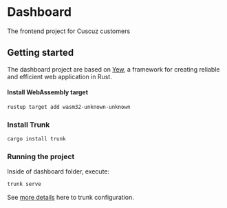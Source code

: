 # Dashboard

The frontend project for Cuscuz customers

## Getting started

The dashboard project are based on [Yew](https://yew.rs/), a framework for creating reliable and efficient web application in Rust.

#### Install WebAssembly target

```bash
rustup target add wasm32-unknown-unknown
```

### Install Trunk

```bash
cargo install trunk
```

### Running the project

Inside of dashboard folder, execute:

```bash
trunk serve
```

See [more details](https://trunkrs.dev/configuration/) here to trunk configuration.
